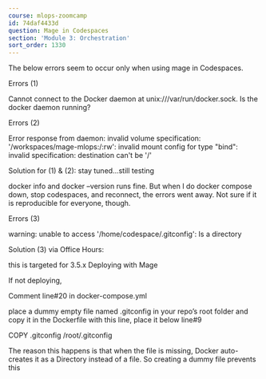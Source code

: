 ```yaml
---
course: mlops-zoomcamp
id: 74daf4433d
question: Mage in Codespaces
section: 'Module 3: Orchestration'
sort_order: 1330
---
```


The below errors seem to occur only when using mage in Codespaces.

Errors (1)

Cannot connect to the Docker daemon at unix:///var/run/docker.sock. Is the docker daemon running?

Errors (2)

Error response from daemon: invalid volume specification: '/workspaces/mage-mlops:/:rw': invalid mount config for type "bind": invalid specification: destination can't be '/'

Solution for (1) & (2): stay tuned…still testing

docker info and docker –version runs fine. But when I do docker compose down, stop codespaces, and reconnect, the errors went away. Not sure if it is reproducible for everyone, though.

Errors (3)

warning: unable to access '/home/codespace/.gitconfig': Is a directory

Solution (3) via Office Hours:

this is targeted for 3.5.x Deploying with Mage

If not deploying,

Comment line#20 in docker-compose.yml

place a dummy empty file named .gitconfig in your repo’s root folder and copy it in the Dockerfile with this line, place it below line#9

COPY .gitconfig /root/.gitconfig

The reason this happens is that when the file is missing, Docker auto-creates it as a Directory instead of a file. So creating a dummy file prevents this

